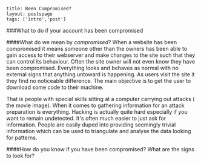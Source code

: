 ```
title: Been Compromised?
layout: postspage
tags: ['intro','post']

```
###What to do if your account has been compromised

####What do we mean by *compromised*?
When a website has been compromised it means someone other than the owners has been able to gain access to their webserver and make changes to the site such that they can control its behaviour.
Often the site owner will not even know they have been compromised. Everything looks and behaves as normal with no external signs that anything untoward is happening. As users visit the site it they find no noticeable difference. The main objective is to get the user to download some code to their machine. 

That is people with special skills sitting at a computer carrying out attacks ( the movie image).
When it comes to gathering information for an attack preparation is everything. Hacking is actually quite hard especially if you want to remain undetected. It's often much easier to just ask for information. People are easily duped into providing seemingly trivial information which can be used to triangulate and analyse the data looking for patterns.

####How do you know if you have been compromised?
What are the signs to look for?